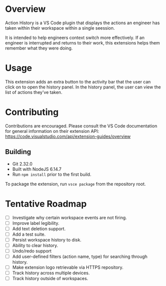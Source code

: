 # Overview
Action History is a VS Code plugin that displays the actions an engineer has taken within their workspace within a single seession.

It is intended to help engineers context switch more effectively. If an engineer is interrupted and returns to their work, this extensions helps them remember what they were doing.

# Usage
This extension adds an extra button to the activity bar that the user can click on to open the history panel. In the history panel, the user can view the list of actions they've taken.

# Contributing
Contributions are encouraged. Please consult the VS Code documentation for general information on their extension API: https://code.visualstudio.com/api/extension-guides/overview

## Building
- Git 2.32.0
- Built with NodeJS 6.14.7
- Run `npm install` prior to the first build.

To package the extension, run `vsce package` from the repository root.

# Tentative Roadmap
- [ ] Investigate why certain workspace events are not firing.
- [ ] Improve label legibility.
- [ ] Add text deletion support.
- [ ] Add a test suite.
- [ ] Persist workspace history to disk.
- [ ] Ability to clear history.
- [ ] Undo/redo support
- [ ] Add user-defined filters (action name, type) for searching through history.
- [ ] Make extension logo retrievable via HTTPS repository.
- [ ] Track history across multiple devices.
- [ ] Track history outside of workspaces.
